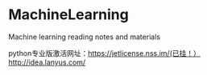 # MachineLearning
Machine learning reading notes and materials




python专业版激活网址：https://jetlicense.nss.im/(已挂！）
http://idea.lanyus.com/

